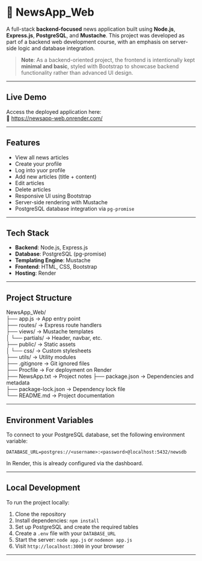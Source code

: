 # 📰 NewsApp_Web

A full-stack **backend-focused** news application built using **Node.js**, **Express.js**, **PostgreSQL**, and **Mustache**. 
This project was developed as part of a backend web development course, with an emphasis on server-side logic and database integration.

> **Note**: As a backend-oriented project, the frontend is intentionally kept **minimal and basic**, styled with Bootstrap to showcase backend functionality rather than advanced UI design.

---

## Live Demo

Access the deployed application here:  
🔗 https://newsapp-web.onrender.com/

---

## Features

- View all news articles
- Create your profile
- Log into yuor profile 
- Add new articles (title + content)
- Edit articles
- Delete articles  
- Responsive UI using Bootstrap  
- Server-side rendering with Mustache  
- PostgreSQL database integration via `pg-promise`

---

## Tech Stack

- **Backend**: Node.js, Express.js
- **Database**: PostgreSQL (pg-promise)
- **Templating Engine**: Mustache  
- **Frontend**: HTML, CSS, Bootstrap 
- **Hosting**: Render

---

## Project Structure

NewsApp_Web/  
├── app.js               → App entry point  
├── routes/              → Express route handlers  
├── views/               → Mustache templates  
│   └── partials/        → Header, navbar, etc.  
├── public/              → Static assets  
│   └── css/             → Custom stylesheets  
├── utils/               → Utility modules  
├── .gitignore           → Git ignored files  
├── Procfile             → For deployment on Render  
├── NewsApp.txt          → Project notes 
├── package.json         → Dependencies and metadata  
├── package-lock.json    → Dependency lock file  
└── README.md            → Project documentation

---

## Environment Variables

To connect to your PostgreSQL database, set the following environment variable:

`DATABASE_URL=postgres://<username>:<password>@localhost:5432/newsdb`

In Render, this is already configured via the dashboard.

---

## Local Development

To run the project locally:

1. Clone the repository  
2. Install dependencies: `npm install`  
3. Set up PostgreSQL and create the required tables  
4. Create a `.env` file with your `DATABASE_URL`  
5. Start the server: `node app.js` or `nodemon app.js`  
6. Visit `http://localhost:3000` in your browser

---
